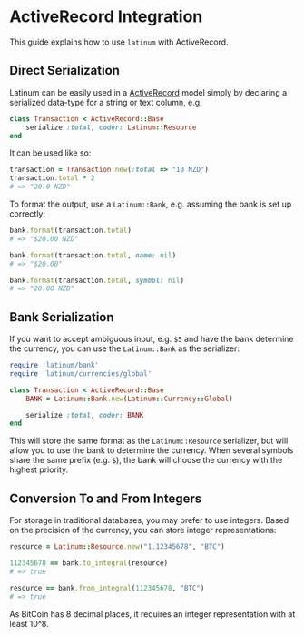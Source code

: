 # ActiveRecord Integration

This guide explains how to use `latinum` with ActiveRecord.

## Direct Serialization

Latinum can be easily used in a [ActiveRecord](https://github.com/rails/rails/tree/master/activerecord) model simply by declaring a serialized data-type for a string or text column, e.g.

~~~ ruby
class Transaction < ActiveRecord::Base
	serialize :total, coder: Latinum::Resource
end
~~~

It can be used like so:

~~~ ruby
transaction = Transaction.new(:total => "10 NZD")
transaction.total * 2
# => "20.0 NZD"
~~~

To format the output, use a `Latinum::Bank`, e.g. assuming the bank is set up correctly:

~~~ ruby
bank.format(transaction.total)
# => "$20.00 NZD"

bank.format(transaction.total, name: nil)
# => "$20.00"

bank.format(transaction.total, symbol: nil)
# => "20.00 NZD"
~~~

## Bank Serialization

If you want to accept ambiguous input, e.g. `$5` and have the bank determine the currency, you can use the `Latinum::Bank` as the serializer:

~~~ ruby
require 'latinum/bank'
require 'latinum/currencies/global'

class Transaction < ActiveRecord::Base
	BANK = Latinum::Bank.new(Latinum::Currency::Global)

	serialize :total, coder: BANK
end
~~~

This will store the same format as the `Latinum::Resource` serializer, but will allow you to use the bank to determine the currency. When several symbols share the same prefix (e.g. `$`), the bank will choose the currency with the highest priority.

## Conversion To and From Integers

For storage in traditional databases, you may prefer to use integers. Based on the precision of the currency, you can store integer representations:

~~~ ruby
resource = Latinum::Resource.new("1.12345678", "BTC")

112345678 == bank.to_integral(resource)
# => true

resource == bank.from_integral(112345678, "BTC")
# => true
~~~

As BitCoin has 8 decimal places, it requires an integer representation with at least 10^8.
